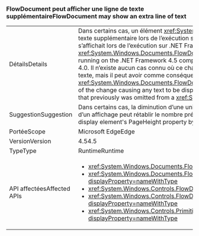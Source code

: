 ### <a name="flowdocument-may-show-an-extra-line-of-text"></a><span data-ttu-id="c7716-101">FlowDocument peut afficher une ligne de texte supplémentaire</span><span class="sxs-lookup"><span data-stu-id="c7716-101">FlowDocument may show an extra line of text</span></span>

|   |   |
|---|---|
|<span data-ttu-id="c7716-102">Détails</span><span class="sxs-lookup"><span data-stu-id="c7716-102">Details</span></span>|<span data-ttu-id="c7716-103">Dans certains cas, un élément <xref:System.Windows.Documents.FlowDocument> affiche une ligne de texte supplémentaire lors de l’exécution sur .NET Framework 4.5 par rapport à la façon dont il s’affichait lors de l’exécution sur .NET Framework 4.0.</span><span class="sxs-lookup"><span data-stu-id="c7716-103">In some cases, a <xref:System.Windows.Documents.FlowDocument> element will display an extra line of text when running on the .NET Framework 4.5 compared to how it displayed when run on the .NET Framework 4.0.</span></span> <span data-ttu-id="c7716-104">Il n’existe aucun cas connu où ce changement provoquerait un affichage incorrect ou illisible du texte, mais il peut avoir comme conséquence que du texte qui était omis dans la vue de <xref:System.Windows.Documents.FlowDocument> désormais apparaisse.</span><span class="sxs-lookup"><span data-stu-id="c7716-104">There are no known cases of the change causing any text to be displayed poorly or illegibly, but it could cause text to appear that previously was omitted from a <xref:System.Windows.Documents.FlowDocument>'s view.</span></span>|
|<span data-ttu-id="c7716-105">Suggestion</span><span class="sxs-lookup"><span data-stu-id="c7716-105">Suggestion</span></span>|<span data-ttu-id="c7716-106">Dans certains cas, la diminution d’une unité de la valeur de la propriété PageHeight pour l’élément d’un affichage peut rétablir le nombre précédent de lignes affichées.</span><span class="sxs-lookup"><span data-stu-id="c7716-106">In some cases, decreasing the display element's PageHeight property by one can restore the previous number of displayed lines.</span></span>|
|<span data-ttu-id="c7716-107">Portée</span><span class="sxs-lookup"><span data-stu-id="c7716-107">Scope</span></span>|<span data-ttu-id="c7716-108">Microsoft Edge</span><span class="sxs-lookup"><span data-stu-id="c7716-108">Edge</span></span>|
|<span data-ttu-id="c7716-109">Version</span><span class="sxs-lookup"><span data-stu-id="c7716-109">Version</span></span>|<span data-ttu-id="c7716-110">4.5</span><span class="sxs-lookup"><span data-stu-id="c7716-110">4.5</span></span>|
|<span data-ttu-id="c7716-111">Type</span><span class="sxs-lookup"><span data-stu-id="c7716-111">Type</span></span>|<span data-ttu-id="c7716-112">Runtime</span><span class="sxs-lookup"><span data-stu-id="c7716-112">Runtime</span></span>|
|<span data-ttu-id="c7716-113">API affectées</span><span class="sxs-lookup"><span data-stu-id="c7716-113">Affected APIs</span></span>|<ul><li><xref:System.Windows.Documents.FlowDocument.%23ctor?displayProperty=nameWithType></li><li><xref:System.Windows.Documents.FlowDocument.%23ctor(System.Windows.Documents.Block)?displayProperty=nameWithType></li><li><xref:System.Windows.Controls.FlowDocumentReader.%23ctor?displayProperty=nameWithType></li><li><xref:System.Windows.Controls.FlowDocumentPageViewer.%23ctor?displayProperty=nameWithType></li><li><xref:System.Windows.Controls.Primitives.DocumentPageView.%23ctor?displayProperty=nameWithType></li></ul>|

